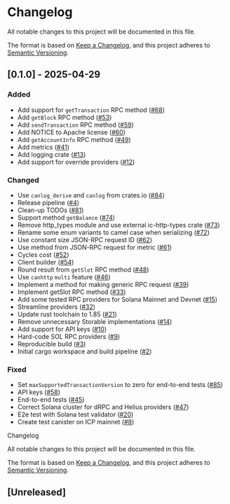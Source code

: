 # Changelog

All notable changes to this project will be documented in this file.

The format is based on [Keep a Changelog](https://keepachangelog.com/en/1.0.0/),
and this project adheres to [Semantic Versioning](https://semver.org/spec/v2.0.0.html).

## [0.1.0] - 2025-04-29

### Added

- Add support for `getTransaction` RPC method ([#68](https://github.com/dfinity/sol-rpc-canister/pull/68))
- Add `getBlock` RPC method ([#53](https://github.com/dfinity/sol-rpc-canister/pull/53))
- Add `sendTransaction` RPC method ([#59](https://github.com/dfinity/sol-rpc-canister/pull/59))
- Add NOTICE to Apache license ([#60](https://github.com/dfinity/sol-rpc-canister/pull/60))
- Add `getAccountInfo` RPC method ([#49](https://github.com/dfinity/sol-rpc-canister/pull/49))
- Add metrics ([#41](https://github.com/dfinity/sol-rpc-canister/pull/41))
- Add logging crate ([#13](https://github.com/dfinity/sol-rpc-canister/pull/13))
- Add support for override providers ([#12](https://github.com/dfinity/sol-rpc-canister/pull/12))

### Changed

- Use `canlog_derive` and `canlog` from crates.io ([#84](https://github.com/dfinity/sol-rpc-canister/pull/84))
- Release pipeline ([#4](https://github.com/dfinity/sol-rpc-canister/pull/4))
- Clean-up TODOs ([#81](https://github.com/dfinity/sol-rpc-canister/pull/81))
- Support method `getBalance` ([#74](https://github.com/dfinity/sol-rpc-canister/pull/74))
- Remove http_types module and use external ic-http-types crate ([#73](https://github.com/dfinity/sol-rpc-canister/pull/73))
- Rename some enum variants to camel case when serializing ([#72](https://github.com/dfinity/sol-rpc-canister/pull/72))
- Use constant size JSON-RPC request ID ([#62](https://github.com/dfinity/sol-rpc-canister/pull/62))
- Use method from JSON-RPC request for metric ([#61](https://github.com/dfinity/sol-rpc-canister/pull/61))
- Cycles cost ([#52](https://github.com/dfinity/sol-rpc-canister/pull/52))
- Client builder ([#54](https://github.com/dfinity/sol-rpc-canister/pull/54))
- Round result from `getSlot` RPC method ([#48](https://github.com/dfinity/sol-rpc-canister/pull/48))
- Use `canhttp` `multi` feature ([#46](https://github.com/dfinity/sol-rpc-canister/pull/46))
- Implement a method for making generic RPC request ([#39](https://github.com/dfinity/sol-rpc-canister/pull/39))
- Implement getSlot RPC method ([#33](https://github.com/dfinity/sol-rpc-canister/pull/33))
- Add some tested RPC providers for Solana Mainnet and Devnet ([#15](https://github.com/dfinity/sol-rpc-canister/pull/15))
- Streamline providers ([#32](https://github.com/dfinity/sol-rpc-canister/pull/32))
- Update rust toolchain to 1.85 ([#21](https://github.com/dfinity/sol-rpc-canister/pull/21))
- Remove unnecessary Storable implementations ([#14](https://github.com/dfinity/sol-rpc-canister/pull/14))
- Add support for API keys ([#10](https://github.com/dfinity/sol-rpc-canister/pull/10))
- Hard-code SOL RPC providers ([#9](https://github.com/dfinity/sol-rpc-canister/pull/9))
- Reproducible build ([#3](https://github.com/dfinity/sol-rpc-canister/pull/3))
- Initial cargo workspace and build pipeline ([#2](https://github.com/dfinity/sol-rpc-canister/pull/2))

### Fixed

- Set `maxSupportedTransactionVersion` to zero for end-to-end tests ([#85](https://github.com/dfinity/sol-rpc-canister/pull/85))
- API keys ([#58](https://github.com/dfinity/sol-rpc-canister/pull/58))
- End-to-end tests ([#45](https://github.com/dfinity/sol-rpc-canister/pull/45))
- Correct Solana cluster for dRPC and Helius providers ([#47](https://github.com/dfinity/sol-rpc-canister/pull/47))
- E2e test with Solana test validator ([#20](https://github.com/dfinity/sol-rpc-canister/pull/20))
- Create test canister on ICP mainnet ([#8](https://github.com/dfinity/sol-rpc-canister/pull/8))


<!-- generated by git-cliff -->
Changelog

All notable changes to this project will be documented in this file.

The format is based on [Keep a Changelog](https://keepachangelog.com/en/1.1.0/),
and this project adheres to [Semantic Versioning](https://semver.org/spec/v2.0.0.html).

## [Unreleased]